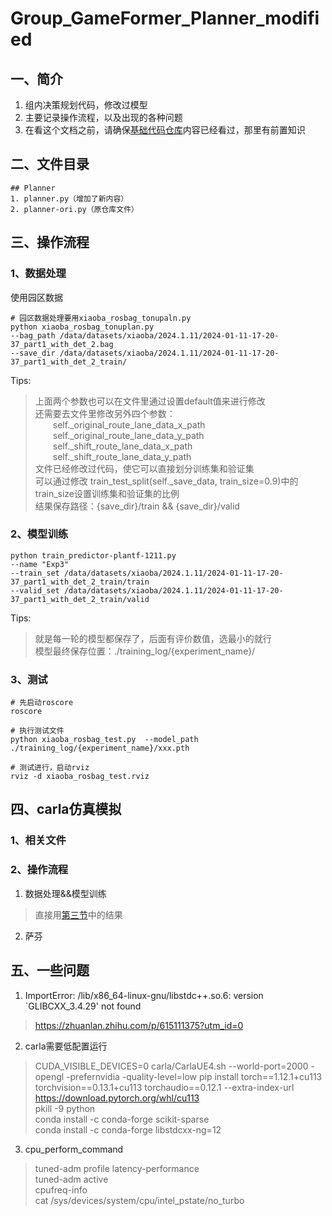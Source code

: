 # Group_GameFormer_Planner_modified

## 一、简介
1. 组内决策规划代码，修改过模型
2. 主要记录操作流程，以及出现的各种问题
3. 在看这个文档之前，请确保[基础代码仓库](https://github.com/xinxindream/Group_GameFormer_Planner)内容已经看过，那里有前置知识

## 二、文件目录
```shell
## Planner
1. planner.py（增加了新内容）
2. planner-ori.py（原仓库文件）
```

## 三、操作流程
### 1、数据处理
使用园区数据
```shell
# 园区数据处理要用xiaoba_rosbag_tonupaln.py
python xiaoba_rosbag_tonuplan.py
--bag_path /data/datasets/xiaoba/2024.1.11/2024-01-11-17-20-37_part1_with_det_2.bag
--save_dir /data/datasets/xiaoba/2024.1.11/2024-01-11-17-20-37_part1_with_det_2_train/
```
Tips:
> 上面两个参数也可以在文件里通过设置default值来进行修改  
> 还需要去文件里修改另外四个参数：  
    &emsp;&emsp;self._original_route_lane_data_x_path  
    &emsp;&emsp;self._original_route_lane_data_y_path  
    &emsp;&emsp;self._shift_route_lane_data_x_path   
    &emsp;&emsp;self._shift_route_lane_data_y_path   
> 文件已经修改过代码，使它可以直接划分训练集和验证集  
> 可以通过修改 train_test_split(self._save_data, train_size=0.9)中的train_size设置训练集和验证集的比例  
> 结果保存路径：{save_dir}/train && {save_dir}/valid

### 2、模型训练
```shell
python train_predictor-plantf-1211.py
--name "Exp3"
--train_set /data/datasets/xiaoba/2024.1.11/2024-01-11-17-20-37_part1_with_det_2_train/train
--valid_set /data/datasets/xiaoba/2024.1.11/2024-01-11-17-20-37_part1_with_det_2_train/valid
```
Tips:
> 就是每一轮的模型都保存了，后面有评价数值，选最小的就行  
> 模型最终保存位置：./training_log/{experiment_name}/

### 3、测试
```shell
# 先启动roscore
roscore

# 执行测试文件
python xiaoba_rosbag_test.py  --model_path ./training_log/{experiment_name}/xxx.pth

# 测试进行，启动rviz
rviz -d xiaoba_rosbag_test.rviz 
```
## 四、carla仿真模拟
### 1、相关文件

### 2、操作流程
1. 数据处理&&模型训练
> 直接用[第三节]()中的结果
2. 萨芬

## 五、一些问题
1. ImportError: /lib/x86_64-linux-gnu/libstdc++.so.6: version `GLIBCXX_3.4.29' not found  
> https://zhuanlan.zhihu.com/p/615111375?utm_id=0  

2. carla需要低配置运行
> CUDA_VISIBLE_DEVICES=0 carla/CarlaUE4.sh --world-port=2000 -opengl -prefernvidia -quality-level=low
> pip install torch==1.12.1+cu113 torchvision==0.13.1+cu113 torchaudio==0.12.1 --extra-index-url https://download.pytorch.org/whl/cu113  
> pkill -9 python  
> conda install -c conda-forge scikit-sparse  
> conda install -c conda-forge libstdcxx-ng=12

3. cpu_perform_command
> tuned-adm profile latency-performance  
> tuned-adm active  
> cpufreq-info  
> cat /sys/devices/system/cpu/intel_pstate/no_turbo
